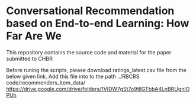 # Conversational Recommendation based on End-to-end Learning: How Far Are We
This repository contains the source code and material for the paper submitted to CHBR


Before runing the scripts, please download ratings_latest.csv file from the below given link. Add this file into to the path ../RBCRS code/recommenders_item_data/
https://drive.google.com/drive/folders/1VIDW7gSt7o9tllGTbbA4LnBRUgnlOPUh
